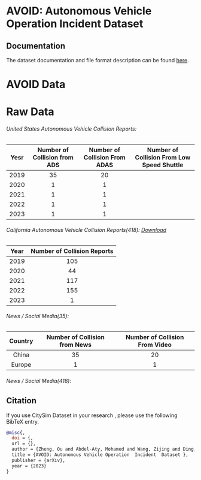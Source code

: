 # AVOID: Autonomous Vehicle Operation Incident Dataset
## Documentation
The dataset documentation and file format description can be found [here]().
#  AVOID Data


# Raw Data
###### United States Autonomous Vehicle Collision Reports:  
Yesr  |   Number of Collision from ADS |  Number of Collision From ADAS | Number of Collision From Low Speed Shuttle
:-------------------------:|:-------------------------:|:-------------------------:|:-------------------------:
2019 | 35 | 20
2020 | 1 |1
2021 | 1 |1
2022 | 1 |1
2023 | 1 |1

###### California Autonomous Vehicle Collision Reports(418):  [Download](https://drive.google.com/drive/folders/1kiEdCA-K9pE-xoPWvUHb80-HaZ61PQni?usp=share_link)
Year  |   Number of Collision Reports
:-------------------------:|:-------------------------:
2019 | 105
2020 | 44
2021 | 117
2022 | 155
2023 | 1

###### News / Social Media(35): 
Country  |   Number of Collision from News |  Number of Collision From Video
:-------------------------:|:-------------------------:|:-------------------------:
China | 35 | 20
Europe | 1 |1

###### News / Social Media(418): 

## Citation

If you use CitySim Dataset in your research , please use the following BibTeX entry.
```BibTeX
@misc{,
  doi = {,
  url = {},
  author = {Zheng, Ou and Abdel-Aty, Mohamed and Wang, Zijing and Ding, Shengxuan and Wang,DongDong },  
  title = {AVOID: Autonomous Vehicle Operation  Incident  Dataset },
  publisher = {arXiv},
  year = {2023}
}
```

